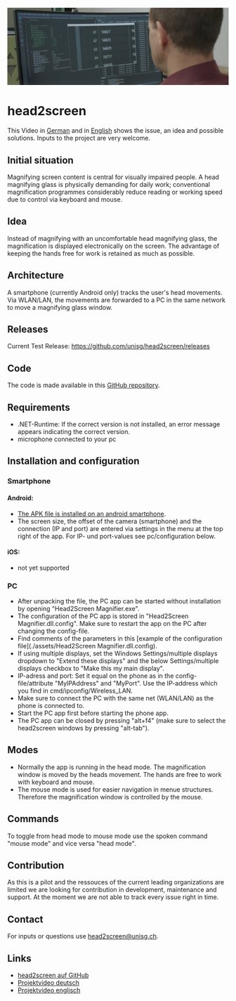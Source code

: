 ![The image shows a person in front of a screen where a magnifying window is visible.](./assets/h2s_title.PNG)


# head2screen

This Video in [German](https://youtu.be/FL9GKvcjw24) and in [English](https://youtu.be/iKTDF_K0fzY) shows the issue, an idea and possible solutions. Inputs to the project are very welcome.


## Initial situation

Magnifying screen content is central for visually impaired people. A head magnifying glass is physically demanding for daily work; conventional magnification programmes considerably reduce reading or working speed due to control via keyboard and mouse.


## Idea

Instead of magnifying with an uncomfortable head magnifying glass, the magnification is displayed electronically on the screen. The advantage of keeping the hands free for work is retained as much as possible.


## Architecture

A smartphone (currently Android only) tracks the user's head movements. Via WLAN/LAN, the movements are forwarded to a PC in the same network to move a magnifying glass window.


## Releases

Current Test Release: https://github.com/unisg/head2screen/releases


## Code

The code is made available in this [GitHub repository](https://github.com/unisg/head2screen).


## Requirements

- .NET-Runtime: If the correct version is not installed, an error message appears indicating the correct version.
- microphone connected to your pc


## Installation and configuration

### Smartphone

#### Android:
- [The APK file is installed on an android smartphone](https://www.groovypost.com/howto/install-apk-files-on-android/).
- The screen size, the offset of the camera (smartphone) and the connection (IP and port) are entered via settings in the menu at the top right of the app. For IP- und port-values see pc/configuration below.

#### iOS:
- not yet supported

### PC
- After unpacking the file, the PC app can be started without installation by opening "Head2Screen Magnifier.exe".
- The configuration of the PC app is stored in "Head2Screen Magnifier.dll.config". Make sure to restart the app on the PC after changing the config-file.
- Find comments of the parameters in this [example of the configuration file](./assets/Head2Screen Magnifier.dll.config).
- If using multiple displays, set the Windows Settings/multiple displays dropdown to "Extend these displays" and the below Settings/multiple displays checkbox to "Make this my main display".
- IP-adress and port: Set it equal on the phone as in the config-file/attribute "MyIPAddress" and "MyPort". Use the IP-address which you find in cmd/ipconfig/Wireless_LAN.
- Make sure to connect the PC with the same net (WLAN/LAN) as the phone is connected to.
- Start the PC app first before starting the phone app.
- The PC app can be closed by pressing "alt+f4" (make sure to select the head2screen windows by pressing "alt-tab").


## Modes

- Normally the app is running in the head mode. The magnification window is moved by the heads movement. The hands are free to work with keyboard and mouse.
- The mouse mode is used for easier navigation in menue structures. Therefore the magnification window is controlled by the mouse.


## Commands

To toggle from head mode to mouse mode use the spoken command "mouse mode" and vice versa "head mode".


## Contribution

As this is a pilot and the ressouces of the current leading organizations are limited we are looking for contribution in development, maintenance and support. At the moment we are not able to track every issue right in time.


## Contact

For inputs or questions use <head2screen@unisg.ch>.


## Links

- [head2screen auf GitHub](https://github.com/unisg/head2screen)
- [Projektvideo deutsch](https://youtu.be/FL9GKvcjw24)
- [Projektvideo englisch](https://youtu.be/iKTDF_K0fzY)
